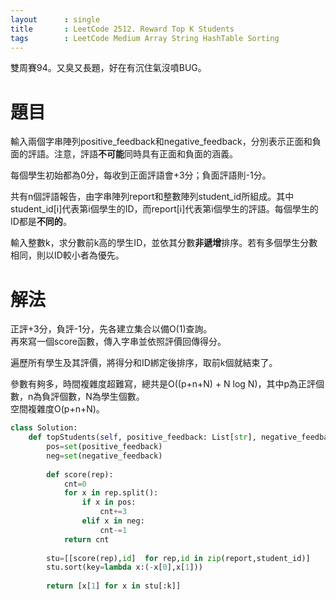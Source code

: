 ```yaml
--- 
layout      : single
title       : LeetCode 2512. Reward Top K Students
tags        : LeetCode Medium Array String HashTable Sorting
---
```

雙周賽94。又臭又長題，好在有沉住氣沒噴BUG。  

# 題目
輸入兩個字串陣列positive_feedback和negative_feedback，分別表示正面和負面的評語。注意，評語**不可能**同時具有正面和負面的涵義。  

每個學生初始都為0分，每收到正面評語會+3分；負面評語則-1分。  

共有n個評語報告，由字串陣列report和整數陣列student_id所組成。其中student_id[i]代表第i個學生的ID，而report[i]代表第i個學生的評語。每個學生的ID都是**不同的**。  

輸入整數k，求分數前k高的學生ID，並依其分數**非遞增**排序。若有多個學生分數相同，則以ID較小者為優先。  

# 解法
正評+3分，負評-1分，先各建立集合以備O(1)查詢。  
再來寫一個score函數，傳入字串並依照評價回傳得分。  

遍歷所有學生及其評價，將得分和ID綁定後排序，取前k個就結束了。  

參數有夠多，時間複雜度超難寫，總共是O((p+n+N) + N log N)，其中p為正評個數，n為負評個數，N為學生個數。  
空間複雜度O(p+n+N)。

```python
class Solution:
    def topStudents(self, positive_feedback: List[str], negative_feedback: List[str], report: List[str], student_id: List[int], k: int) -> List[int]:
        pos=set(positive_feedback)
        neg=set(negative_feedback)
        
        def score(rep):
            cnt=0
            for x in rep.split():
                if x in pos:
                    cnt+=3
                elif x in neg:
                    cnt-=1
            return cnt
        
        stu=[[score(rep),id]  for rep,id in zip(report,student_id)]      
        stu.sort(key=lambda x:(-x[0],x[1]))
        
        return [x[1] for x in stu[:k]]
```
